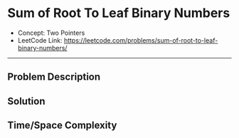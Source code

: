 # Sum of Root To Leaf Binary Numbers

- Concept: Two Pointers
- LeetCode Link: https://leetcode.com/problems/sum-of-root-to-leaf-binary-numbers/

---

## Problem Description

## Solution

## Time/Space Complexity

